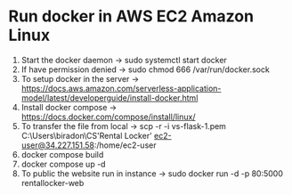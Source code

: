 # Run docker in AWS EC2 Amazon Linux
1. Start the docker daemon -> sudo systemctl start docker
2. If have permission denied -> sudo chmod 666 /var/run/docker.sock
3. To setup docker in the server -> https://docs.aws.amazon.com/serverless-application-model/latest/developerguide/install-docker.html
4. Install docker compose -> https://docs.docker.com/compose/install/linux/
5. To transfer the file from local -> scp -r -i vs-flask-1.pem C:\Users\biradon\CS\'Rental Locker' ec2-user@34.227.151.58:/home/ec2-user
6. docker compose build
7. docker compose up -d
8. To public the website run in instance -> sudo docker run -d -p 80:5000 rentallocker-web
